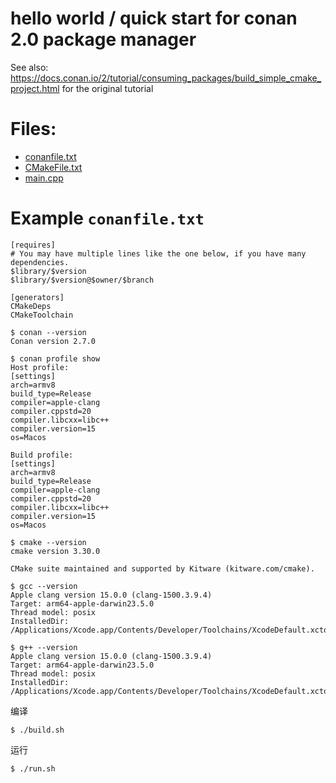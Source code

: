 # hello world / quick start for conan 2.0 package manager

See also: https://docs.conan.io/2/tutorial/consuming_packages/build_simple_cmake_project.html for the original tutorial


# Files:
- [conanfile.txt](conanfile.txt)
- [CMakeFile.txt](CMakeLists.txt)
- [main.cpp](main.cpp)


# Example `conanfile.txt` 
```
[requires]
# You may have multiple lines like the one below, if you have many dependencies.
$library/$version
$library/$version@$owner/$branch

[generators]
CMakeDeps
CMakeToolchain
```

```shell
$ conan --version
Conan version 2.7.0

$ conan profile show
Host profile:
[settings]
arch=armv8
build_type=Release
compiler=apple-clang
compiler.cppstd=20
compiler.libcxx=libc++
compiler.version=15
os=Macos

Build profile:
[settings]
arch=armv8
build_type=Release
compiler=apple-clang
compiler.cppstd=20
compiler.libcxx=libc++
compiler.version=15
os=Macos
```


```shell
$ cmake --version
cmake version 3.30.0

CMake suite maintained and supported by Kitware (kitware.com/cmake).
```

```shell
$ gcc --version
Apple clang version 15.0.0 (clang-1500.3.9.4)
Target: arm64-apple-darwin23.5.0
Thread model: posix
InstalledDir: /Applications/Xcode.app/Contents/Developer/Toolchains/XcodeDefault.xctoolchain/usr/bin
```

```shell
$ g++ --version
Apple clang version 15.0.0 (clang-1500.3.9.4)
Target: arm64-apple-darwin23.5.0
Thread model: posix
InstalledDir: /Applications/Xcode.app/Contents/Developer/Toolchains/XcodeDefault.xctoolchain/usr/bin
```

编译

```shell
$ ./build.sh
```

运行

```shell
$ ./run.sh
```

